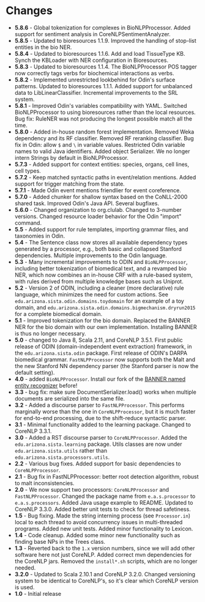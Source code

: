 # Changes
+ **5.8.6** - Global tokenization for complexes in BioNLPProcessor. Added support for sentiment analysis in CoreNLPSentimentAnalyzer.
+ **5.8.5** - Updated to bioresources 1.1.9. Improved the handling of stop-list entities in the bio NER.
+ **5.8.4** - Updated to bioresources 1.1.6. Add and load TissueType KB. Synch the KBLoader with NER configuration in Bioresources.
+ **5.8.3** - Updated to bioresources 1.1.4. The BioNLPProcessor POS tagger now correctly tags verbs for biochemical interactions as verbs. 
+ **5.8.2** - Implemented unrestricted lookbehind for Odin's surface patterns. Updated to bioresources 1.1.1. Added support for unbalanced data to LibLinearClassifier. Incremental improvements to the SRL system.
+ **5.8.1** - Improved Odin's variables compatibility with YAML. Switched BioNLPProcessor to using bioresources rather than the local resources. Bug fix: RuleNER was not producing the longest possible match all the time.
+ **5.8.0** - Added in-house random forest implementation. Removed Weka dependency and its RF classifier. Removed RF reranking classifier. Bug fix in Odin: allow `$` and `\` in variable values. Restricted Odin variable names to valid Java identifiers. Added object Serializer. We no longer intern Strings by default in BioNLPProcessor.
+ **5.7.3** - Added support for context entities: species, organs, cell lines, cell types.
+ **5.7.2** - Keep matched syntactic paths in event/relation mentions. Added support for trigger matching from the state.
+ **5.7.1** - Made Odin event mentions friendlier for event coreference.
+ **5.7.0** - Added chunker for shallow syntax based on the CoNLL-2000 shared task. Improved Odin's Java API. Several bugfixes.
+ **5.6.0** - Changed organization to org.clulab. Changed to 3-number versions. Changed resource loader behavior for the Odin "import" command.
+ **5.5** - Added support for rule templates, importing grammar files, and taxonomies in Odin. 
+ **5.4** - The Sentence class now stores all available dependency types generated by a processor, e.g., both basic and collapsed Stanford dependencies. Multiple improvements to the Odin language.
+ **5.3** - Many incremental improvements to ODIN and `BioNLPProcessor`, including better tokenization of biomedical text, and a revamped bio NER, which now combines an in-house CRF with a rule-based system, with rules derived from multiple knowledge bases such as Uniprot.
+ **5.2** - Version 2 of ODIN, including a cleaner (more declarative) rule language, which minimizes the need for custom actions. See `edu.arizona.sista.odin.domains.toydomain` for an example of a toy domain, and `edu.arizona.sista.odin.domains.bigmechanism.dryrun2015` for a complete biomedical domain.
+ **5.1** - Improved tokenization for the bio domain. Replaced the BANNER NER for the bio domain with our own implementation. Installing BANNER is thus no longer necessary.
+ **5.0** - changed to Java 8, Scala 2.11, and CoreNLP 3.5.1. First public release of ODIN (domain-independent event extraction) framework, in the `edu.arizona.sista.odin` package. First release of ODIN's DARPA biomedical grammar. `FastNLPProcessor` now supports both the Malt and the new Stanford NN dependency parser (the Stanford parser is now the default setting).
+ **4.0** - added `BioNLPProcessor`. Install our fork of the [BANNER named entity recognizer](https://github.com/sistanlp/banner) before!
+ **3.3** - bug fix: make sure DocumentSerializer.load() works when multiple documents are serialized into the same file.
+ **3.2** - Added a discourse parser to `FastNLPProcessor`. This performs marginally worse than the one in `CoreNLPProcessor`, but it is much faster for end-to-end processing, due to the shift-reduce syntactic parser.
+ **3.1** - Minimal functionality added to the learning package. Changed to CoreNLP 3.3.1.
+ **3.0** - Added a RST discourse parser to `CoreNLPProcessor`. Added the `edu.arizona.sista.learning` package. Utils classes are now under `edu.arizona.sista.utils` rather than `edu.arizona.sista.processors.utils`.
+ **2.2** - Various bug fixes. Added support for basic dependencies to `CoreNLPProcessor`.
+ **2.1** - Bug fix in FastNLPProcessor: better root detection algorithm, robust to malt inconsistencies.
+ **2.0** - We now support two processors: `CoreNLPProcessor` and `FastNLPProcessor`. Changed the package name from `e.a.s.processor` to `e.a.s.processors`. Added Java usage example to README. Updated to CoreNLP 3.3.0. Added better unit tests to check for thread safetiness.
+ **1.5** - Bug fixing. Made the string interning process (see `Processor.in`) local to each thread to avoid concurrency issues in multi-threaded programs. Added new unit tests. Added minor functionality to Lexicon.
+ **1.4** - Code cleanup. Added some minor new functionality such as finding base NPs in the Trees class.
+ **1.3** - Reverted back to the `1.x` version numbers, since we will add other software here not just CoreNLP. Added correct mvn dependencies for the CoreNLP jars. Removed the `install*.sh` scripts, which are no longer needed.
+ **3.2.0** - Updated to Scala 2.10.1 and CoreNLP 3.2.0. Changed versioning system to be identical to CoreNLP's, so it's clear which CoreNLP version is used.
+ **1.0** - Initial release
